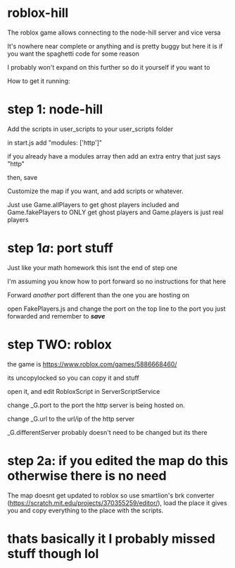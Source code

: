 # roblox-hill
The roblox game allows connecting to the node-hill server and vice versa

It's nowhere near complete or anything and is pretty buggy but here it is if you want the spaghetti code for some reason

I probably won't expand on this further so do it yourself if you want to

How to get it running: 
# step 1: node-hill

Add the scripts in user_scripts to your user_scripts folder

in start.js add "modules: ['http']"

if you already have a modules array then add an extra entry that just says "http"

then, save

Customize the map if you want, and add scripts or whatever.

Just use Game.allPlayers to get ghost players included
and Game.fakePlayers to ONLY get ghost players
and Game.players is just real players

# step 1*a*: port stuff
Just like your math homework this isnt the end of step one

I'm assuming you know how to port forward so no instructions for that here

Forward *another* port different than the one you are hosting on

open FakePlayers.js and change the port on the top line to the port you just forwarded and remember to ***save***

# step TWO: roblox
the game is https://www.roblox.com/games/5886668460/

its uncopylocked so you can copy it and stuff

open it, and edit RobloxScript in ServerScriptService

change \_G.port to the port the http server is being hosted on.

change \_G.url to the url/ip of the http server

\_G.differentServer probably doesn't need to be changed but its there

# step 2a: if you edited the map do this otherwise there is no need
The map doesnt get updated to roblox so use smartlion's brk converter (https://scratch.mit.edu/projects/370355259/editor/), load the place it gives you and copy everything to the place with the scripts.

# thats basically it I probably missed stuff though lol
